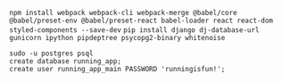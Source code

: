 `npm install webpack webpack-cli webpack-merge @babel/core @babel/preset-env @babel/preset-react babel-loader react react-dom styled-components --save-dev`
`pip install django dj-database-url gunicorn ipython pipdeptree psycopg2-binary whitenoise`

```
sudo -u postgres psql 
create database running_app;
create user running_app_main PASSWORD 'runningisfun!';
```